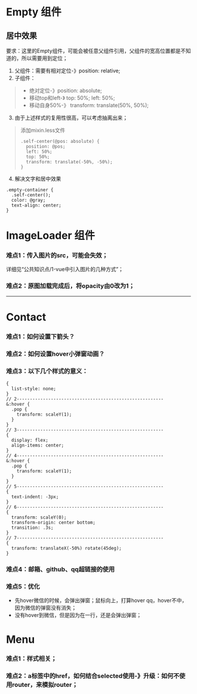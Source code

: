 # Empty 组件
## 居中效果
要求：这里的Empty组件，可能会被任意父组件引用，父组件的宽高位置都是不知道的，所以需要用到定位；
1. 父组件：需要有相对定位-》position: relative;
2. 子组件：
> - 绝对定位-》position: absolute;
> - 移动top和left-》 top: 50%; left: 50%;
> - 移动自身50%-》 transform: translate(50%, 50%);
3. 由于上述样式的复用性很高，可以考虑抽离出来；
> 添加mixin.less文件
> ```less
> .self-center(@pos: absolute) {
>   position: @pos;
>   left: 50%;
>   top: 50%;
>   transform: translate(-50%, -50%);
> }
> ```
4. 解决文字和居中效果
```less
.empty-container { 
  .self-center(); 
  color: @gray; 
  text-align: center; 
}
```

# ImageLoader 组件
### 难点1：传入图片的src，可能会失效；
详细见“公共知识点/1-vue中引入图片的几种方式”；

### 难点2：原图加载完成后，将opacity由0改为1；

---

# Contact
### 难点1：如何设置下箭头？

### 难点2：如何设置hover小弹窗动画？

### 难点3：以下几个样式的意义：
```less
{
  list-style: none;
}
// 2--------------------------------------------------------
&:hover {
  .pop {
    transform: scaleY(1);
  }
}
// 3--------------------------------------------------------
{
  display: flex;
  align-items: center;
}
// 4--------------------------------------------------------
&:hover {
  .pop {
    transform: scaleY(1);
  }
}
// 5--------------------------------------------------------
{
  text-indent: -3px;
}
// 6--------------------------------------------------------
{
  transform: scaleY(0);
  transform-origin: center bottom;
  transition: .3s;
}
// 7--------------------------------------------------------
{
  transform: translateX(-50%) rotate(45deg);
}
```

### 难点4：邮箱、github、qq超链接的使用

### 难点5：优化
- 先hover微信的时候，会弹出弹窗；鼠标向上，打算hover qq，hover不中，因为微信的弹窗没有消失；
- 没有hover到微信，但是因为在一行，还是会弹出弹窗；


# Menu
### 难点1：样式相关；

### 难点2：a标签中的href，如何结合selected使用-》升级：如何不使用router，来模拟router；
